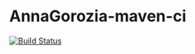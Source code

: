 # AnnaGorozia-maven-ci
[![Build Status](https://travis-ci.org/AnnaGorozia/AnnaGorozia-maven-ci.svg?branch=master)](https://travis-ci.org/AnnaGorozia/AnnaGorozia-maven-ci)